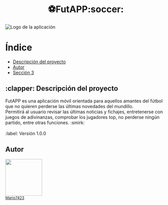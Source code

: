 <h1 align="center"> ⚽FutAPP:soccer: </h1>

![Logo de la aplicación](https://github.com/Mario7423/PFC_Afundacion/assets/113417706/a0e1c160-a554-421b-b5aa-e8a185bd61f6)

<body>
  <h1>Índice</h1>
  <ul>
    <li><a href="#descripcion">Descripción del proyecto</a></li>
    <li><a href="#autor">Autor</a></li>
    <li><a href="#seccion3">Sección 3</a></li>
  </ul>

  <h2 id="descripcion">:clapper: Descripción del proyecto</h2>
  <p> FutAPP es una aplicación móvil orientada para aquellos amantes del fútbol que no quieren perderse las últimas novedades del mundillo.<br> Permitirá al usuario revisar las últimas noticias y fichajes, entretenerse con juegos de adivinanzas, comprobar los jugadores top, no perderse ningún partido, entre otras funciones. :smirk: <br><br>:label: Versión 1.0.0 </p>

  <h2 id="autor">Autor</h2>
  <p><img src="https://avatars.githubusercontent.com/u/113417706?v=4" width=115><br><sub><a href="https://github.com/Mario7423">Mario7423</a></sub></p>

  
</body>

